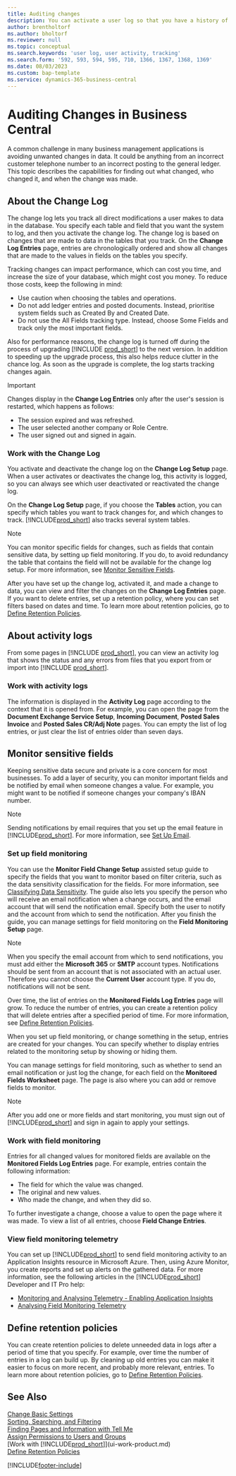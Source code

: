 ```yaml
---
title: Auditing changes
description: You can activate a user log so that you have a history of any changes made to data in tracked tables. You can also track activities with certain types of activity logs.
author: brentholtorf
ms.author: bholtorf
ms.reviewer: null
ms.topic: conceptual
ms.search.keywords: 'user log, user activity, tracking'
ms.search.form: '592, 593, 594, 595, 710, 1366, 1367, 1368, 1369'
ms.date: 08/03/2023
ms.custom: bap-template
ms.service: dynamics-365-business-central
---
```

# <a name="auditing-changes-in-business-central"></a>Auditing Changes in Business Central

A common challenge in many business management applications is avoiding unwanted changes in data. It could be anything from an incorrect customer telephone number to an incorrect posting to the general ledger. This topic describes the capabilities for finding out what changed, who changed it, and when the change was made.

## <a name="about-the-change-log"></a>About the Change Log

The change log lets you track all direct modifications a user makes to data in the database. You specify each table and field that you want the system to log, and then you activate the change log. The change log is based on changes that are made to data in the tables that you track. On the **Change Log Entries** page, entries are chronologically ordered and show all changes that are made to the values in fields on the tables you specify. 

Tracking changes can impact performance, which can cost you time, and increase the size of your database, which might cost you money. To reduce those costs, keep the following in mind:

- Use caution when choosing the tables and operations.
- Do not add ledger entries and posted documents. Instead, prioritise system fields such as Created By and Created Date.
- Do not use the All Fields tracking type. Instead, choose Some Fields and track only the most important fields.

Also for performance reasons, the change log is turned off during the process of upgrading [!INCLUDE [prod_short](includes/prod_short.md)] to the next version. In addition to speeding up the upgrade process, this also helps reduce clutter in the chance log. As soon as the upgrade is complete, the log starts tracking changes again.

> [!Important]
> Changes display in the **Change Log Entries** only after the user's session is restarted, which happens as follows:
>
> - The session expired and was refreshed.
> - The user selected another company or Role Centre.
> - The user signed out and signed in again.

### <a name="work-with-the-change-log"></a>Work with the Change Log

You activate and deactivate the change log on the **Change Log Setup** page. When a user activates or deactivates the change log, this activity is logged, so you can always see which user deactivated or reactivated the change log.

On the **Change Log Setup** page, if you choose the **Tables** action, you can specify which tables you want to track changes for, and which changes to track. [!INCLUDE[prod_short](includes/prod_short.md)] also tracks several system tables.

> [!NOTE]
> You can monitor specific fields for changes, such as fields that contain sensitive data, by setting up field monitoring. If you do, to avoid redundancy the table that contains the field will not be available for the change log setup. For more information, see [Monitor Sensitive Fields](across-log-changes.md#monitor-sensitive-fields).

After you have set up the change log, activated it, and made a change to data, you can view and filter the changes on the **Change Log Entries** page. If you want to delete entries, set up a retention policy, where you can set filters based on dates and time. To learn more about retention policies, go to [Define Retention Policies](admin-data-retention-policies.md).  

## <a name="about-activity-logs"></a>About activity logs

From some pages in [!INCLUDE [prod_short](includes/prod_short.md)], you can view an activity log that shows the status and any errors from files that you export from or import into [!INCLUDE [prod_short](includes/prod_short.md)].  

### <a name="work-with-activity-logs"></a>Work with activity logs

The information is displayed in the **Activity Log** page according to the context that it is opened from. For example, you can open the page from the **Document Exchange Service Setup**, **Incoming Document**, **Posted Sales Invoice** and **Posted Sales CR/Adj Note** pages. You can empty the list of log entries, or just clear the list of entries older than seven days.  

## <a name="monitor-sensitive-fields"></a>Monitor sensitive fields

Keeping sensitive data secure and private is a core concern for most businesses. To add a layer of security, you can monitor important fields and be notified by email when someone changes a value. For example, you might want to be notified if someone changes your company's IBAN number.

> [!NOTE]
> Sending notifications by email requires that you set up the email feature in [!INCLUDE[prod_short](includes/prod_short.md)]. For more information, see [Set Up Email](admin-how-setup-email.md).

### <a name="set-up-field-monitoring"></a>Set up field monitoring

You can use the **Monitor Field Change Setup** assisted setup guide to specify the fields that you want to monitor based on filter criteria, such as the data sensitivity classification for the fields. For more information, see [Classifying Data Sensitivity](admin-classifying-data-sensitivity.md). The guide also lets you specify the person who will receive an email notification when a change occurs, and the email account that will send the notification email. Specify both the user to notify and the account from which to send the notification. After you finish the guide, you can manage settings for field monitoring on the **Field Monitoring Setup** page. 

> [!NOTE]
> When you specify the email account from which to send notifications, you must add either the **Microsoft 365** or **SMTP** account types. Notifications should be sent from an account that is not associated with an actual user. Therefore you cannot choose the **Current User** account type. If you do, notifications will not be sent. 

Over time, the list of entries on the **Monitored Fields Log Entries** page will grow. To reduce the number of entries, you can create a retention policy that will delete entries after a specified period of time. For more information, see [Define Retention Policies](admin-data-retention-policies.md).

When you set up field monitoring, or change something in the setup, entries are created for your changes. You can specify whether to display entries related to the monitoring setup by showing or hiding them. 

You can manage settings for field monitoring, such as whether to send an email notification or just log the change, for each field on the **Monitored Fields Worksheet** page. The page is also where you can add or remove fields to monitor.

> [!NOTE]
> After you add one or more fields and start monitoring, you must sign out of [!INCLUDE[prod_short](includes/prod_short.md)] and sign in again to apply your settings.

### <a name="work-with-field-monitoring"></a>Work with field monitoring

Entries for all changed values for monitored fields are available on the **Monitored Fields Log Entries** page. For example, entries contain the following information:

- The field for which the value was changed.
- The original and new values.
- Who made the change, and when they did so.

To further investigate a change, choose a value to open the page where it was made. To view a list of all entries, choose **Field Change Entries**.

### <a name="view-field-monitoring-telemetry"></a>View field monitoring telemetry

You can set up [!INCLUDE[prod_short](includes/prod_short.md)] to send field monitoring activity to an Application Insights resource in Microsoft Azure. Then, using Azure Monitor, you create reports and set up alerts on the gathered data. For more information, see the following articles in the [!INCLUDE[prod_short](includes/prod_short.md)] Developer and IT Pro help:

- [Monitoring and Analysing Telemetry - Enabling Application Insights](/dynamics365/business-central/dev-itpro/administration/telemetry-overview#enable)
- [Analysing Field Monitoring Telemetry](/dynamics365/business-central/dev-itpro/administration/telemetry-field-monitoring-trace)

## <a name="define-retention-policies"></a>Define retention policies

You can create retention policies to delete unneeded data in logs after a period of time that you specify. For example, over time the number of entries in a log can build up. By cleaning up old entries you can make it easier to focus on more recent, and probably more relevant, entries. To learn more about retention policies, go to [Define Retention Policies](admin-data-retention-policies.md).

## <a name="see-also"></a>See Also

[Change Basic Settings](ui-change-basic-settings.md)  
[Sorting, Searching, and Filtering](ui-enter-criteria-filters.md)  
[Finding Pages and Information with Tell Me](ui-search.md)  
[Assign Permissions to Users and Groups](ui-define-granular-permissions.md)  
[Work with [!INCLUDE[prod_short](includes/prod_short.md)]](ui-work-product.md)  
[Define Retention Policies](admin-data-retention-policies.md)  

[!INCLUDE[footer-include](includes/footer-banner.md)]
